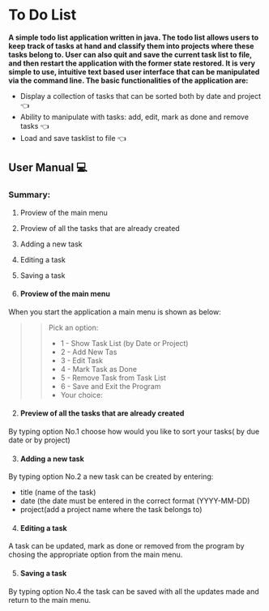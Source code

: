 # To Do List

**A simple todo list application written in java. The todo list allows users to keep track of tasks at hand and classify them into projects where these tasks belong to. 
User can also quit and save the current task list to file, and then restart the application with the former state restored.
It is very simple to use, intuitive text based user interface that can be manipulated via the command line. 
The basic functionalities of the application are:**

* Display a collection of tasks that can be sorted both by date and project :point_left:
* Ability to manipulate with tasks: add, edit, mark as done and remove tasks :point_left:
* Load and save tasklist to file :point_left:





## User Manual     :computer:

### Summary:
1. Proview of the main menu
2. Proview of all the tasks that are already created 
3. Adding a new task
4. Editing a task
5. Saving a task

1. #### Proview of the main menu

When you start the application a main menu is shown as below: 

>>Pick an option:
>>* 1 - Show Task List (by Date or Project)
>>* 2 - Add New Tas
>>* 3 - Edit Task
>>* 4 - Mark Task as Done
>>* 5 - Remove Task from Task List
>>* 6 - Save and Exit the Program
>>* Your choice:


2. #### Preview of all the tasks that are already created 

By typing option No.1 choose how would you like to sort your tasks( by due date or by project)

3. #### Adding a new task

By typing option No.2 a new task can be created by entering:
* title (name of the task)
* date (the date must be entered in the correct format (YYYY-MM-DD)
* project(add a project name where the task belongs to) 


4. #### Editing a task

A task can be updated, mark as done or removed from the program by chosing the appropriate option from the main menu. 

5. #### Saving a task

By typing option No.4 the task can be saved with all the updates made and return to the main menu.


